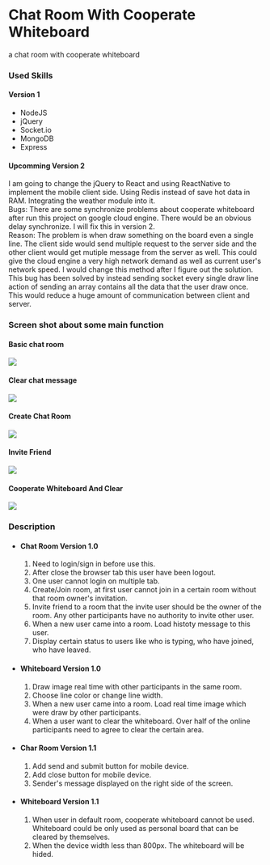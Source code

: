 # Chat Room With Cooperate Whiteboard
a chat room with cooperate whiteboard

### Used Skills
#### Version 1
* NodeJS
* jQuery
* Socket.io
* MongoDB
* Express
#### Upcomming Version 2
I am going to change the jQuery to React and using ReactNative to implement the mobile client side. Using Redis instead of save hot data in RAM. Integrating the weather module into it.  
Bugs: There are some synchronize problems about cooperate whiteboard after run this project on google cloud engine. There would be an obvious delay synchronize. I will fix this in version 2.  
Reason: The problem is when draw something on the board even a single line. The client side would send multiple request to the server side and the other client would get mutiple message from the server as well. This could give the cloud engine a very high network demand as well as current user's network speed. I would change this method after I figure out the solution.  
This bug has been solved by instead sending socket every single draw line action of sending an array contains all the data that the user draw once. This would reduce a huge amount of communication between client and server.
### Screen shot about some main function

#### Basic chat room      
![](https://github-bobby.s3-ap-southeast-2.amazonaws.com//chat_basic.gif)
    
#### Clear chat message
![](https://github-bobby.s3-ap-southeast-2.amazonaws.com//clear_chat.gif)    
   
#### Create Chat Room
![](https://github-bobby.s3-ap-southeast-2.amazonaws.com//create_room.gif)

#### Invite Friend
![](https://github-bobby.s3-ap-southeast-2.amazonaws.com//invite_friend.gif)

#### Cooperate Whiteboard And Clear
![](https://github-bobby.s3-ap-southeast-2.amazonaws.com//whiteboard.gif)

### Description
* #### Chat Room Version 1.0 
  1. Need to login/sign in before use this.
  2. After close the browser tab this user have been logout.
  3. One user cannot login on multiple tab.
  4. Create/Join room, at first user cannot join in a certain room without that room owner's invitation.
  5. Invite friend to a room that the invite user should be the owner of the room. Any other participants have no authority to invite other user.
  6. When a new user came into a room. Load histoty message to this user.
  7. Display certain status to users like who is typing, who have joined, who have leaved.
* #### Whiteboard Version 1.0
  1. Draw image real time with other participants in the same room.
  2. Choose line color or change line width.
  3. When a new user came into a room. Load real time image which were draw by other participants.
  4. When a user want to clear the whiteboard. Over half of the online participants need to agree to clear the certain area.
* #### Char Room Version 1.1
  1. Add send and submit button for mobile device.
  2. Add close button for mobile device.
  4. Sender's message displayed on the right side of the screen.
* #### Whiteboard Version 1.1
  1. When user in default room, cooperate whiteboard cannot be used. Whiteboard could be only used as personal board that can be cleared by themselves.
  2. When the device width less than 800px. The whiteboard will be hided.
